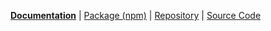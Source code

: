 [**Documentation**](https://kolint.github.io/next) | [Package (npm)](https://npmjs.com/package/@kolint/{{name}}) | [Repository](https://github.com/kolint/next) | [Source Code](https://github.com/kolint/next/tree/main/packages/{{name}})
